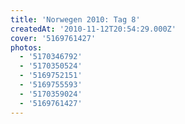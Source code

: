 ```yaml
---
title: 'Norwegen 2010: Tag 8'
createdAt: '2010-11-12T20:54:29.000Z'
cover: '5169761427'
photos:
  - '5170346792'
  - '5170350524'
  - '5169752151'
  - '5169755593'
  - '5170359024'
  - '5169761427'
---
```


